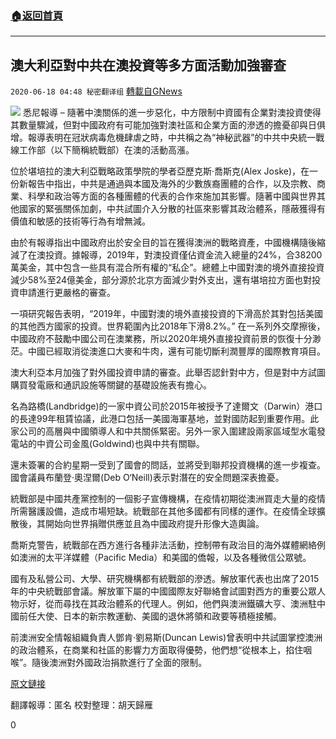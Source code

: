 ###  [:house:返回首頁](https://github.com/ourhimalayas/txt)
---

## 澳大利亞對中共在澳投資等多方面活動加強審查
`2020-06-18 04:48 秘密翻译组` [轉載自GNews](https://gnews.org/zh-hant/237556/)

![](https://gnews.org/wp-content/uploads/2020/06/Picture-1-80.png)
悉尼報導 – 隨著中澳關係的進一步惡化，中方限制中資國有企業對澳投資使得其數量驟減，但對中國政府有可能加強對澳社區和企業方面的滲透的擔憂卻與日俱增。報導表明在冠狀病毒危機肆虐之時，中共稱之為“神秘武器”的中共中央統一戰線工作部（以下簡稱統戰部）在澳的活動高漲。

位於堪培拉的澳大利亞戰略政策學院的學者亞歷克斯·喬斯克(Alex Joske)，在一份新報告中指出，中共是通過與本國及海外的少數族裔團體的合作，以及宗教、商業、科學和政治等方面的各種團體的代表的合作來施加其影響。隨著中國與世界其他國家的緊張關係加劇，中共試圖介入分散的社區來影響其政治體系，隱蔽獲得有價值和敏感的技術等行為有增無減。

由於有報導指出中國政府出於安全目的旨在獲得澳洲的戰略資產，中國機構隨後縮減了在澳投資。據報導，2019年，對澳投資僅佔資金流入總量的24%，合38200萬美金，其中包含一些具有混合所有權的“私企”。總體上中國對澳的境外直接投資減少58%至24億美金，部分源於北京方面減少對外支出，還有堪培拉方面也對投資申請進行更嚴格的審查。

一項研究報告表明，“2019年，中國對澳的境外直接投資的下滑高於其對包括美國的其他西方國家的投資。世界範圍內比2018年下滑8.2%。” 在一系列外交摩擦後，中國政府不鼓勵中國公司在澳業務，所以2020年境外直接投資前景的恢復十分渺茫。中國已經取消從澳進口大麥和牛肉，還有可能切斷利潤豐厚的國際教育項目。

澳大利亞本月加強了對外國投資申請的審查。此舉否認針對中方，但是對中方試圖購買發電廠和通訊設施等關鍵的基礎設施表有擔心。

名為路橋(Landbridge)的一家中資公司於2015年被授予了達爾文（Darwin）港口的長達99年租賃協議，此港口包括一美國海軍基地，並對國防起到重要作用。此家公司的高層與中國領導人和中共關係緊密。另外一家入圍建設兩家區域型水電發電站的中資公司金風(Goldwind)也與中共有關聯。

還未簽署的合約星期一受到了國會的問話，並將受到聯邦投資機構的進一步複查。國會議員布蘭登·奧涅爾(Deb O‘Neill)表示對潛在的安全問題深表擔憂。

統戰部是中國共產黨控制的一個影子宣傳機構，在疫情初期從澳洲買走大量的疫情所需醫護設備，造成市場短缺。統戰部在其他多國都有同樣的運作。在疫情全球擴散後，其開始向世界捐贈供應並且為中國政府提升形像大造輿論。

喬斯克警告，統戰部在西方進行各種非法活動，控制帶有政治目的海外媒體網絡例如澳洲的太平洋媒體（Pacific Media）和美國的僑報，以及各種微信公眾號。

國有及私營公司、大學、研究機構都有統戰部的滲透。解放軍代表也出席了2015年的中央統戰部會議。解放軍下屬的中國國際友好聯絡會試圖對西方的重要公眾人物示好，從而尋找在其政治體系的代理人。例如，他們與澳洲鐵礦大亨、澳洲駐中國前任大使、日本的新宗教運動、美國的退休將領和政要等積極接觸。

前澳洲安全情報組織負責人鄧肯·劉易斯(Duncan Lewis)曾表明中共試圖掌控澳洲的政治體系，在商業和社區的影響力方面取得優勢，他們想“從根本上，掐住咽喉”。隨後澳洲對外國政治捐款進行了全面的限制。

[原文鏈接](https://asiatimes.com/2020/06/australia-exposes-chinas-many-hidden-hands/)

翻譯報導：匿名
校對整理：胡天歸雁

0
